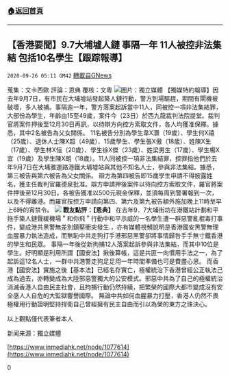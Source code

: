 ###  [:house:返回首頁](https://github.com/ourhimalayas/txt)
---

## 【香港要聞】9.7大埔墟人鏈 事隔一年 11人被控非法集結 包括10名學生【跟踪報導】
`2020-09-26 05:11 GM42` [轉載自GNews](https://gnews.org/zh-hant/383753/)

蒐集：文卡西歐
評論：恩典
覆核：文粵
![]()![](https://s3.amazonaws.com/gnews-media-offload/wp-content/uploads/2020/09/26045635/westkowloonmag_0.jpg)圖片：獨立媒體
【獨媒特約報導】因去年9月7日，有市民在大埔墟站發起築人鏈行動，警方到場驅趕，期間有閘機被破壞，多人被捕。事隔逾一年，警方落案起訴當中11人，同被控一項非法集結罪，大部份為學生，年齡由15至49歲，案件今（23日）於西九龍裁判法院提堂。裁判官將案件押後至12月30日再訊，以待辯方向控方索取文件，各人均獲准保釋。據悉，其中2名被告為父女關係。
      11名被告分別為學生韋X灝（19歲）、學生何X禧（25歲）、退休人士陳X超（49歲）、15歲學生、學生張X傲（18歲）、姓陳X生（17歲）、學生林X恒（20歲）、學生徐X傑（23歲）、姓梁男生（17歲）、學生楊X宜（19歲）及學生陳X朗（18歲）。11人同被控一項非法集結罪，控罪指他們於去年9月7日在大埔雅運路港鐵大埔墟站與其他不知名人士，參與非法集結。據悉，第三被告與第六被告為父女關係。
    辯方為第四被告即15歲學生申請不得披露姓名，獲主任裁判官羅德泉批准。辯方申請押後案件以待向控方索取文件，羅官將案件押後至12月30日。各被告獲准以500元現金保釋，並須每周到警署報到一次，以及不得離港。而羅官按控方申請向第四、第六及第九被告額外施加晚上11時至早上6時的宵禁令。
![]()![](https://s3.amazonaws.com/gnews-media-offload/wp-content/uploads/2020/09/26045649/d68b3ccc-de27-4170-a352-2c965d925a25.jpg)
**戰友點評：【恩典】**
     在去年9．7大埔街坊在港鐵站計劃和平拖手築人鏈聲緩機場＂和你飛＂行動中和平示威的一名學生遭一群惡警亂棍毒打事件，變成港共黑警無差別鎮壓衝突發生.，亦有媒體視頻說明是香港國安黑警無理血腥暴力執法造成，而無恥中共走狗打手港邪惡黑警卻將事情歸咎手手無寸鐵香港的學生和民眾。
     事隔一年後從新拘捕12人落案起訴參與非法集結，而其中10位是學生。好明顯是利用所謂【國安法】揪後算帳，這是共匪一向慣用手法之一，為了起訴這12名人士，一群中共港警走狗足足用一年時間準備也可是費盡心思。
     而香港【國安法】實施之後【基本法】已經名存實亡，極權統治下香港曾經公正執法己成為過去，亦轉變成為大陸邪惡警獨大的公安模式。邪惡中共為了自己的極權統治消滅香港人自由民主社會，且拘捕行動仍然持續，把繁榮的國際大都市變成沒有安全感人人自危的大監獄響譽國際。
     無論中共如何血腥暴力打壓，香港人仍然不畏極權用行動證明堅持捍衛自己曾經擁有民主自由而引以為榮的東方之珠決心。

以上觀點僅代表筆者本人

新闻来源：獨立媒體

[https://www.inmediahk.net/node/1077614](https://www.inmediahk.net/node/1077614)

0
